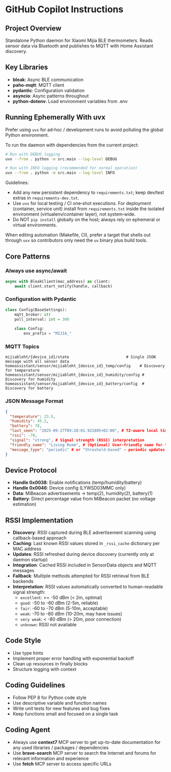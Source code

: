 # GitHub Copilot Instructions

## Project Overview
Standalone Python daemon for Xiaomi Mijia BLE thermometers. Reads sensor data via Bluetooth and publishes to MQTT with Home Assistant discovery.

## Key Libraries
- **bleak**: Async BLE communication
- **paho-mqtt**: MQTT client
- **pydantic**: Configuration validation
- **asyncio**: Async patterns throughout
- **python-dotenv**: Load environment variables from .env

## Running Ephemerally With uvx
Prefer using `uvx` for ad‑hoc / development runs to avoid polluting the global Python environment.

To run the daemon with dependencies from the current project:

```bash
# Run with DEBUG logging
uvx --from . python -m src.main --log-level DEBUG

# Run with INFO logging (recommended for normal operation)
uvx --from . python -m src.main --log-level INFO
```

Guidelines:
- Add any new persistent dependency to `requirements.txt`; keep dev/test extras in `requirements-dev.txt`.
- Use `uvx` for local testing / CI one‑shot executions. For deployment (container, service unit) install from `requirements.txt` inside the isolated environment (virtualenv/container layer), not system‑wide.
- Do NOT `pip install` globally on the host; always rely on ephemeral or virtual environments.

When editing automation (Makefile, CI), prefer a target that shells out through `uvx` so contributors only need the `uv` binary plus build tools.

## Core Patterns

### Always use async/await
```python
async with BleakClient(mac_address) as client:
    await client.start_notify(handle, callback)
```

### Configuration with Pydantic
```python
class Config(BaseSettings):
    mqtt_broker: str
    poll_interval: int = 300
    
    class Config:
        env_prefix = "MIJIA_"
```

### MQTT Topics
```
mijiableht/{device_id}/state                         # Single JSON message with all sensor data
homeassistant/sensor/mijiableht_{device_id}_temp/config    # Discovery for temperature
homeassistant/sensor/mijiableht_{device_id}_humidity/config # Discovery for humidity  
homeassistant/sensor/mijiableht_{device_id}_battery/config  # Discovery for battery
```

### JSON Message Format
```json
{
  "temperature": 23.5,
  "humidity": 45.2, 
  "battery": 78,
  "last_seen": "2025-09-27T09:28:01.921805+02:00", # TZ-aware local time
  "rssi": -70,
  "signal": "strong", # Signal strength (RSSI) interpretation
  "friendly_name": "Living Room", # (Optional) User-friendly name for the device if optionally defined in configuration
  "message_type": "periodic" # or "threshold-based" - periodic updates are sent at regular intervals regardless if values has changed
}
```

## Device Protocol
- **Handle 0x0038**: Enable notifications (temp/humidity/battery)
- **Handle 0x0046**: Device config (LYWSD03MMC only)
- **Data**: MiBeacon advertisements → temp(2), humidity(2), battery(1)
- **Battery**: Direct percentage value from MiBeacon packet (no voltage estimation)

## RSSI Implementation
- **Discovery**: RSSI captured during BLE advertisement scanning using callback-based approach
- **Caching**: Last known RSSI values stored in `_rssi_cache` dictionary per MAC address
- **Updates**: RSSI refreshed during device discovery (currently only at daemon startup)
- **Integration**: Cached RSSI included in SensorData objects and MQTT messages
- **Fallback**: Multiple methods attempted for RSSI retrieval from BLE backends
- **Interpretation**: RSSI values automatically converted to human-readable signal strength:
  - `excellent`: >= -50 dBm (< 2m, optimal)
  - `good`: -50 to -60 dBm (2-5m, reliable)
  - `fair`: -60 to -70 dBm (5-10m, acceptable)
  - `weak`: -70 to -80 dBm (10-20m, may have issues)
  - `very weak`: < -80 dBm (> 20m, poor connection)
  - `unknown`: RSSI not available

## Code Style
- Use type hints
- Implement proper error handling with exponential backoff
- Clean up resources in finally blocks
- Structure logging with context

## Coding Guidelines
- Follow PEP 8 for Python code style
- Use descriptive variable and function names
- Write unit tests for new features and bug fixes
- Keep functions small and focused on a single task

## Coding Agent
- Always use **context7** MCP server to get up-to-date documentation for any used libraries / packages / dependencies
- Use **brave-search** MCP server to search the Internet and forums for relevant information and experience
- Use **fetch** MCP server to access specific URLs
